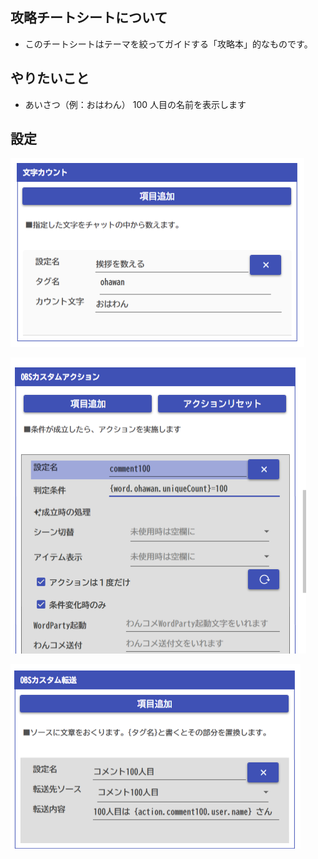 ## 攻略チートシートについて

* このチートシートはテーマを絞ってガイドする「攻略本」的なものです。

## やりたいこと

* あいさつ（例：おはわん） 100 人目の名前を表示します

## 設定

![Image title](../images/cs_100come_p01.png)

![Image title](../images/cs_100come_p02.png)

![Image title](../images/cs_100come_p03.png)
